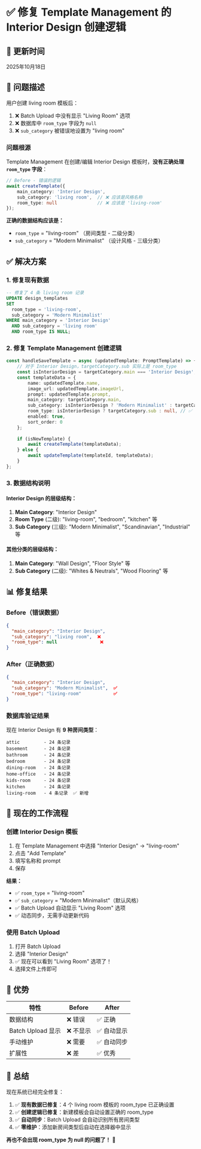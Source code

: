 # ✅ 修复 Template Management 的 Interior Design 创建逻辑

## 📅 更新时间
2025年10月18日

## 🐛 问题描述

用户创建 living room 模板后：
1. ❌ Batch Upload 中没有显示 "Living Room" 选项
2. ❌ 数据库中 `room_type` 字段为 `null`
3. ❌ `sub_category` 被错误地设置为 "living room"

### 问题根源

Template Management 在创建/编辑 Interior Design 模板时，**没有正确处理 `room_type` 字段**：

```typescript
// Before - 错误的逻辑
await createTemplate({
    main_category: 'Interior Design',
    sub_category: 'living room',  // ❌ 应该是风格名称
    room_type: null               // ❌ 应该是 'living-room'
});
```

**正确的数据结构应该是：**
- `room_type` = "living-room" （房间类型 - 二级分类）
- `sub_category` = "Modern Minimalist" （设计风格 - 三级分类）

## ✅ 解决方案

### 1. 修复现有数据

```sql
-- 修复了 4 条 living room 记录
UPDATE design_templates
SET 
  room_type = 'living-room',
  sub_category = 'Modern Minimalist'
WHERE main_category = 'Interior Design'
  AND sub_category = 'living room'
  AND room_type IS NULL;
```

### 2. 修复 Template Management 创建逻辑

```typescript
const handleSaveTemplate = async (updatedTemplate: PromptTemplate) => {
    // 对于 Interior Design，targetCategory.sub 实际上是 room_type
    const isInteriorDesign = targetCategory.main === 'Interior Design';
    const templateData = {
        name: updatedTemplate.name,
        image_url: updatedTemplate.imageUrl,
        prompt: updatedTemplate.prompt,
        main_category: targetCategory.main,
        sub_category: isInteriorDesign ? 'Modern Minimalist' : targetCategory.sub,
        room_type: isInteriorDesign ? targetCategory.sub : null, // ✅ 正确设置 room_type
        enabled: true,
        sort_order: 0
    };
    
    if (isNewTemplate) {
        await createTemplate(templateData);
    } else {
        await updateTemplate(templateId, templateData);
    }
};
```

### 3. 数据结构说明

#### Interior Design 的层级结构：
1. **Main Category**: "Interior Design"
2. **Room Type** (二级): "living-room", "bedroom", "kitchen" 等
3. **Sub Category** (三级): "Modern Minimalist", "Scandinavian", "Industrial" 等

#### 其他分类的层级结构：
1. **Main Category**: "Wall Design", "Floor Style" 等
2. **Sub Category** (二级): "Whites & Neutrals", "Wood Flooring" 等

## 📊 修复结果

### Before（错误数据）
```json
{
  "main_category": "Interior Design",
  "sub_category": "living room",  ❌
  "room_type": null                ❌
}
```

### After（正确数据）
```json
{
  "main_category": "Interior Design",
  "sub_category": "Modern Minimalist",  ✅
  "room_type": "living-room"            ✅
}
```

### 数据库验证结果

现在 Interior Design 有 **9 种房间类型**：
```
attic         - 24 条记录
basement      - 24 条记录
bathroom      - 24 条记录
bedroom       - 24 条记录
dining-room   - 24 条记录
home-office   - 24 条记录
kids-room     - 24 条记录
kitchen       - 24 条记录
living-room   - 4 条记录  ✅ 新增
```

## 🎯 现在的工作流程

### 创建 Interior Design 模板
1. 在 Template Management 中选择 "Interior Design" → "living-room"
2. 点击 "Add Template"
3. 填写名称和 prompt
4. 保存

**结果：**
- ✅ `room_type` = "living-room"
- ✅ `sub_category` = "Modern Minimalist"（默认风格）
- ✅ Batch Upload 自动显示 "Living Room" 选项
- ✅ 动态同步，无需手动更新代码

### 使用 Batch Upload
1. 打开 Batch Upload
2. 选择 "Interior Design"
3. ✅ 现在可以看到 "Living Room" 选项了！
4. 选择文件上传即可

## 🚀 优势

| 特性 | Before | After |
|------|--------|-------|
| 数据结构 | ❌ 错误 | ✅ 正确 |
| Batch Upload 显示 | ❌ 不显示 | ✅ 自动显示 |
| 手动维护 | ❌ 需要 | ✅ 自动同步 |
| 扩展性 | ❌ 差 | ✅ 优秀 |

## 🎉 总结

现在系统已经完全修复：

1. ✅ **现有数据已修复**：4 个 living room 模板的 room_type 已正确设置
2. ✅ **创建逻辑已修复**：新建模板会自动设置正确的 room_type
3. ✅ **自动同步**：Batch Upload 会自动识别所有房间类型
4. ✅ **零维护**：添加新房间类型后自动在选择器中显示

**再也不会出现 room_type 为 null 的问题了！** 🎉

